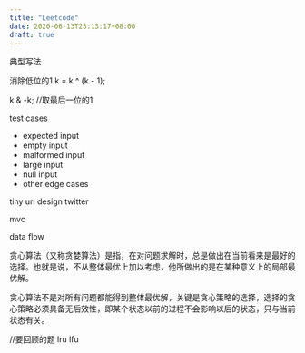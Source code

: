 ```yaml
---
title: "Leetcode"
date: 2020-06-13T23:13:17+08:00
draft: true
---
```


典型写法

消除低位的1
k = k ^ (k - 1);

k & -k; //取最后一位的1

test cases
- expected input
- empty input
- malformed input
- large input
- null input
- other edge cases


tiny url
design twitter

mvc

data flow

贪心算法（又称贪婪算法）是指，在对问题求解时，总是做出在当前看来是最好的选择。也就是说，不从整体最优上加以考虑，他所做出的是在某种意义上的局部最优解。

贪心算法不是对所有问题都能得到整体最优解，关键是贪心策略的选择，选择的贪心策略必须具备无后效性，即某个状态以前的过程不会影响以后的状态，只与当前状态有关。


//要回顾的题
lru
lfu


